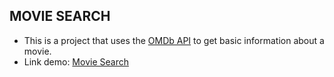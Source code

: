 ## MOVIE SEARCH

- This is a project that uses the [OMDb API](https://www.omdbapi.com/) to get basic information about a movie.
- Link demo: [Movie Search](https://movie-search-henna.vercel.app/)
